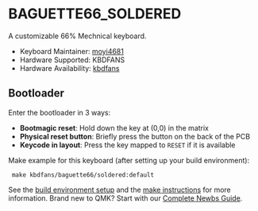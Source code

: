# BAGUETTE66_SOLDERED

 A customizable 66% Mechnical keyboard.

 * Keyboard Maintainer: [moyi4681](https://github.com/moyi4681)
 * Hardware Supported: KBDFANS
 * Hardware Availability: [kbdfans](https://kbdfans.myshopify.com/)


 ## Bootloader

 Enter the bootloader in 3 ways:

 * **Bootmagic reset**: Hold down the key at (0,0) in the matrix
 * **Physical reset button**: Briefly press the button on the back of the PCB
 * **Keycode in layout**: Press the key mapped to `RESET` if it is available


 Make example for this keyboard (after setting up your build environment):

     make kbdfans/baguette66/soldered:default

 See the [build environment setup](https://docs.qmk.fm/#/getting_started_build_tools) and the [make instructions](https://docs.qmk.fm/#/getting_started_make_guide) for more information. Brand new to QMK? Start with our [Complete Newbs Guide](https://docs.qmk.fm/#/newbs).


